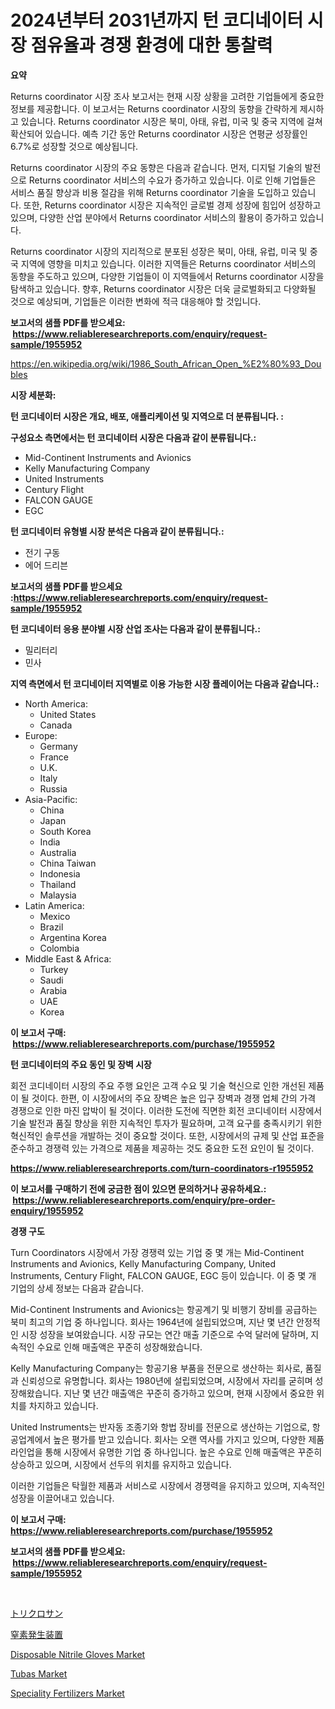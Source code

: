 <p><h1>2024년부터 2031년까지 턴 코디네이터 시장 점유율과 경쟁 환경에 대한 통찰력</h1></p><p><strong>요약</strong></p>
<p><p>Returns coordinator 시장 조사 보고서는 현재 시장 상황을 고려한 기업들에게 중요한 정보를 제공합니다. 이 보고서는 Returns coordinator 시장의 동향을 간략하게 제시하고 있습니다. Returns coordinator 시장은 북미, 아태, 유럽, 미국 및 중국 지역에 걸쳐 확산되어 있습니다. 예측 기간 동안 Returns coordinator 시장은 연평균 성장률인 6.7%로 성장할 것으로 예상됩니다.</p><p>Returns coordinator 시장의 주요 동향은 다음과 같습니다. 먼저, 디지털 기술의 발전으로 Returns coordinator 서비스의 수요가 증가하고 있습니다. 이로 인해 기업들은 서비스 품질 향상과 비용 절감을 위해 Returns coordinator 기술을 도입하고 있습니다. 또한, Returns coordinator 시장은 지속적인 글로벌 경제 성장에 힘입어 성장하고 있으며, 다양한 산업 분야에서 Returns coordinator 서비스의 활용이 증가하고 있습니다.</p><p>Returns coordinator 시장의 지리적으로 분포된 성장은 북미, 아태, 유럽, 미국 및 중국 지역에 영향을 미치고 있습니다. 이러한 지역들은 Returns coordinator 서비스의 동향을 주도하고 있으며, 다양한 기업들이 이 지역들에서 Returns coordinator 시장을 탐색하고 있습니다. 향후, Returns coordinator 시장은 더욱 글로벌화되고 다양화될 것으로 예상되며, 기업들은 이러한 변화에 적극 대응해야 할 것입니다.</p></p>
<p><strong>보고서의 샘플 PDF를 받으세요: &nbsp;<a href="https://www.reliableresearchreports.com/enquiry/request-sample/1955952">https://www.reliableresearchreports.com/enquiry/request-sample/1955952</a></strong></p>
<p><a href="https://en.wikipedia.org/wiki/1986_South_African_Open_%E2%80%93_Doubles">https://en.wikipedia.org/wiki/1986_South_African_Open_%E2%80%93_Doubles</a></p>
<p><strong>시장 세분화:</strong></p>
<p><strong> 턴 코디네이터 시장은 개요, 배포, 애플리케이션 및 지역으로 더 분류됩니다. :</strong></p>
<p><strong>구성요소 측면에서는 턴 코디네이터 시장은 다음과 같이 분류됩니다.:</strong></p>
<p><ul><li>Mid-Continent Instruments and Avionics</li><li>Kelly Manufacturing Company</li><li>United Instruments</li><li>Century Flight</li><li>FALCON GAUGE</li><li>EGC</li></ul></p>
<p><strong> 턴 코디네이터 유형별 시장 분석은 다음과 같이 분류됩니다.:</strong></p>
<p><ul><li>전기 구동</li><li>에어 드리븐</li></ul></p>
<p><strong>보고서의 샘플 PDF를 받으세요 :<a href="https://www.reliableresearchreports.com/enquiry/request-sample/1955952">https://www.reliableresearchreports.com/enquiry/request-sample/1955952</a></strong></p>
<p><strong> 턴 코디네이터 응용 분야별 시장 산업 조사는 다음과 같이 분류됩니다.:</strong></p>
<p><ul><li>밀리터리</li><li>민사</li></ul></p>
<p><strong>지역 측면에서 턴 코디네이터 지역별로 이용 가능한 시장 플레이어는 다음과 같습니다.:</strong></p>
<p><ul>
    <li>
        North America:
        <ul>
            <li>United States</li>
            <li>Canada</li>
        </ul>
    </li>
    <li>
        Europe:
        <ul>
            <li>Germany</li>
            <li>France</li>
            <li>U.K.</li>
            <li>Italy</li>
            <li>Russia</li>
        </ul>
    </li>
    <li>
        Asia-Pacific:
        <ul>
            <li>China</li>
            <li>Japan</li>
            <li>South Korea</li>
            <li>India</li>
            <li>Australia</li>
            <li>China Taiwan</li>
            <li>Indonesia</li>
            <li>Thailand</li>
            <li>Malaysia</li>
        </ul>
    </li>
    <li>
        Latin America:
        <ul>
            <li>Mexico</li>
            <li>Brazil</li>
            <li>Argentina Korea</li>
            <li>Colombia</li>
        </ul>
    </li>
    <li>
        Middle East & Africa:
        <ul>
            <li>Turkey</li>
            <li>Saudi</li>
            <li>Arabia</li>
            <li>UAE</li>
            <li>Korea</li>
        </ul>
    </li>
    </ul></p>
<p><strong>이 보고서 구매: &nbsp;<a href="https://www.reliableresearchreports.com/purchase/1955952">https://www.reliableresearchreports.com/purchase/1955952</a></strong></p>
<p><strong>턴 코디네이터의 주요 동인 및 장벽 시장</strong></p>
<p><p>회전 코디네이터 시장의 주요 주행 요인은 고객 수요 및 기술 혁신으로 인한 개선된 제품이 될 것이다. 한편, 이 시장에서의 주요 장벽은 높은 입구 장벽과 경쟁 업체 간의 가격 경쟁으로 인한 마진 압박이 될 것이다. 이러한 도전에 직면한 회전 코디네이터 시장에서 기술 발전과 품질 향상을 위한 지속적인 투자가 필요하며, 고객 요구를 충족시키기 위한 혁신적인 솔루션을 개발하는 것이 중요할 것이다. 또한, 시장에서의 규제 및 산업 표준을 준수하고 경쟁력 있는 가격으로 제품을 제공하는 것도 중요한 도전 요인이 될 것이다.</p></p>
<p><strong><a href="https://www.reliableresearchreports.com/turn-coordinators-r1955952">https://www.reliableresearchreports.com/turn-coordinators-r1955952</a></strong></p>
<p><strong>이 보고서를 구매하기 전에 궁금한 점이 있으면 문의하거나 공유하세요.: &nbsp;<a href="https://www.reliableresearchreports.com/enquiry/pre-order-enquiry/1955952">https://www.reliableresearchreports.com/enquiry/pre-order-enquiry/1955952</a></strong></p>
<p><strong>경쟁 구도</strong></p>
<p><p>Turn Coordinators 시장에서 가장 경쟁력 있는 기업 중 몇 개는 Mid-Continent Instruments and Avionics, Kelly Manufacturing Company, United Instruments, Century Flight, FALCON GAUGE, EGC 등이 있습니다. 이 중 몇 개 기업의 상세 정보는 다음과 같습니다.</p><p>Mid-Continent Instruments and Avionics는 항공계기 및 비행기 장비를 공급하는 북미 최고의 기업 중 하나입니다. 회사는 1964년에 설립되었으며, 지난 몇 년간 안정적인 시장 성장을 보여왔습니다. 시장 규모는 연간 매출 기준으로 수억 달러에 달하며, 지속적인 수요로 인해 매출액은 꾸준히 성장해왔습니다.</p><p>Kelly Manufacturing Company는 항공기용 부품을 전문으로 생산하는 회사로, 품질과 신뢰성으로 유명합니다. 회사는 1980년에 설립되었으며, 시장에서 자리를 굳히며 성장해왔습니다. 지난 몇 년간 매출액은 꾸준히 증가하고 있으며, 현재 시장에서 중요한 위치를 차지하고 있습니다.</p><p>United Instruments는 반자동 조종기와 항법 장비를 전문으로 생산하는 기업으로, 항공업계에서 높은 평가를 받고 있습니다. 회사는 오랜 역사를 가지고 있으며, 다양한 제품 라인업을 통해 시장에서 유명한 기업 중 하나입니다. 높은 수요로 인해 매출액은 꾸준히 상승하고 있으며, 시장에서 선두의 위치를 유지하고 있습니다.</p><p>이러한 기업들은 탁월한 제품과 서비스로 시장에서 경쟁력을 유지하고 있으며, 지속적인 성장을 이끌어내고 있습니다.</p></p>
<p><strong>이 보고서 구매: &nbsp; <a href="https://www.reliableresearchreports.com/purchase/1955952">https://www.reliableresearchreports.com/purchase/1955952</a></strong></p>
<p><strong>보고서의 샘플 PDF를 받으세요: &nbsp;<a href="https://www.reliableresearchreports.com/enquiry/request-sample/1955952">https://www.reliableresearchreports.com/enquiry/request-sample/1955952</a></strong><strong></strong></p>
<p>&nbsp;</p>
<p><p><a href="https://github.com/TerrellConn/Market-Research-Report-List-2/blob/main/422210117255.md">トリクロサン</a></p><p><a href="https://github.com/RandallRunte2023/Market-Research-Report-List-2/blob/main/930906017256.md">窒素発生装置</a></p><p><a href="https://medium.com/@jeancoleman732/disposable-nitrile-gloves-market-global-market-insights-and-sales-trends-2024-to-2031-ef336043c7e7">Disposable Nitrile Gloves Market</a></p><p><a href="https://medium.com/@haangelat16/analyzing-tubas-market-dynamics-and-growth-drivers-and-forecasted-for-period-from-2024-to-2031-fc31be29ec10">Tubas Market</a></p><p><a href="https://github.com/sifatuddin25/Market-Research-Report-List-1/blob/main/speciality-fertilizers-market.md">Speciality Fertilizers Market</a></p></p>